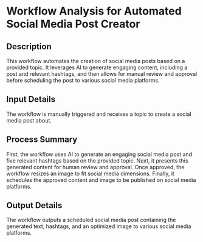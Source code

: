 # Workflow Analysis for Automated Social Media Post Creator

## Description
This workflow automates the creation of social media posts based on a provided topic. It leverages AI to generate engaging content, including a post and relevant hashtags, and then allows for manual review and approval before scheduling the post to various social media platforms.

## Input Details
The workflow is manually triggered and receives a topic to create a social media post about.

## Process Summary
First, the workflow uses AI to generate an engaging social media post and five relevant hashtags based on the provided topic. Next, it presents this generated content for human review and approval. Once approved, the workflow resizes an image to fit social media dimensions. Finally, it schedules the approved content and image to be published on social media platforms.

## Output Details
The workflow outputs a scheduled social media post containing the generated text, hashtags, and an optimized image to various social media platforms.
